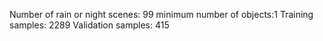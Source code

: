 Number of rain or night scenes: 99
minimum number of objects:1
Training samples: 2289
Validation samples: 415